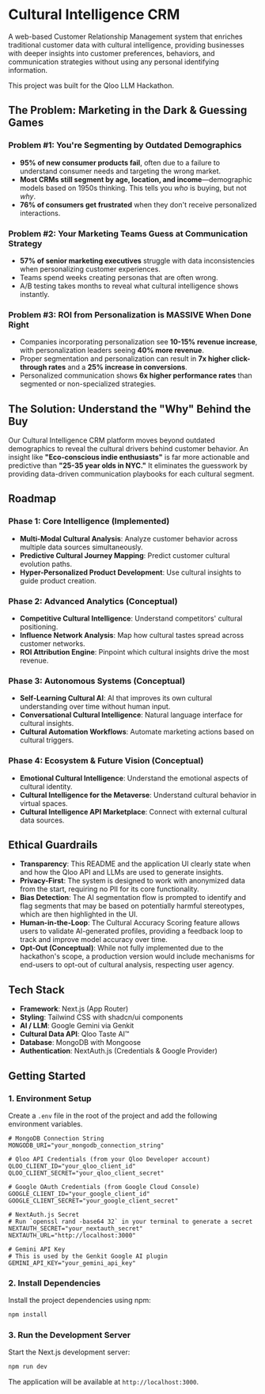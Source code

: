 # Cultural Intelligence CRM

A web-based Customer Relationship Management system that enriches traditional customer data with cultural intelligence, providing businesses with deeper insights into customer preferences, behaviors, and communication strategies without using any personal identifying information.

This project was built for the Qloo LLM Hackathon.

## The Problem: Marketing in the Dark & Guessing Games

### Problem #1: You're Segmenting by Outdated Demographics
- **95% of new consumer products fail**, often due to a failure to understand consumer needs and targeting the wrong market.
- **Most CRMs still segment by age, location, and income**—demographic models based on 1950s thinking. This tells you *who* is buying, but not *why*.
- **76% of consumers get frustrated** when they don't receive personalized interactions.

### Problem #2: Your Marketing Teams Guess at Communication Strategy
- **57% of senior marketing executives** struggle with data inconsistencies when personalizing customer experiences.
- Teams spend weeks creating personas that are often wrong.
- A/B testing takes months to reveal what cultural intelligence shows instantly.

### Problem #3: ROI from Personalization is MASSIVE When Done Right
- Companies incorporating personalization see **10-15% revenue increase**, with personalization leaders seeing **40% more revenue**.
- Proper segmentation and personalization can result in **7x higher click-through rates** and a **25% increase in conversions**.
- Personalized communication shows **6x higher performance rates** than segmented or non-specialized strategies.

## The Solution: Understand the "Why" Behind the Buy

Our Cultural Intelligence CRM platform moves beyond outdated demographics to reveal the cultural drivers behind customer behavior. An insight like **"Eco-conscious indie enthusiasts"** is far more actionable and predictive than **"25-35 year olds in NYC."** It eliminates the guesswork by providing data-driven communication playbooks for each cultural segment.

## Roadmap

### Phase 1: Core Intelligence (Implemented)
- **Multi-Modal Cultural Analysis**: Analyze customer behavior across multiple data sources simultaneously.
- **Predictive Cultural Journey Mapping**: Predict customer cultural evolution paths.
- **Hyper-Personalized Product Development**: Use cultural insights to guide product creation.

### Phase 2: Advanced Analytics (Conceptual)
- **Competitive Cultural Intelligence**: Understand competitors' cultural positioning.
- **Influence Network Analysis**: Map how cultural tastes spread across customer networks.
- **ROI Attribution Engine**: Pinpoint which cultural insights drive the most revenue.

### Phase 3: Autonomous Systems (Conceptual)
- **Self-Learning Cultural AI**: AI that improves its own cultural understanding over time without human input.
- **Conversational Cultural Intelligence**: Natural language interface for cultural insights.
- **Cultural Automation Workflows**: Automate marketing actions based on cultural triggers.

### Phase 4: Ecosystem & Future Vision (Conceptual)
- **Emotional Cultural Intelligence**: Understand the emotional aspects of cultural identity.
- **Cultural Intelligence for the Metaverse**: Understand cultural behavior in virtual spaces.
- **Cultural Intelligence API Marketplace**: Connect with external cultural data sources.


## Ethical Guardrails

- **Transparency**: This README and the application UI clearly state when and how the Qloo API and LLMs are used to generate insights.
- **Privacy-First**: The system is designed to work with anonymized data from the start, requiring no PII for its core functionality.
- **Bias Detection**: The AI segmentation flow is prompted to identify and flag segments that may be based on potentially harmful stereotypes, which are then highlighted in the UI.
- **Human-in-the-Loop**: The Cultural Accuracy Scoring feature allows users to validate AI-generated profiles, providing a feedback loop to track and improve model accuracy over time.
- **Opt-Out (Conceptual)**: While not fully implemented due to the hackathon's scope, a production version would include mechanisms for end-users to opt-out of cultural analysis, respecting user agency.

## Tech Stack

- **Framework**: Next.js (App Router)
- **Styling**: Tailwind CSS with shadcn/ui components
- **AI / LLM**: Google Gemini via Genkit
- **Cultural Data API**: Qloo Taste AI™
- **Database**: MongoDB with Mongoose
- **Authentication**: NextAuth.js (Credentials & Google Provider)

## Getting Started

### 1. Environment Setup

Create a `.env` file in the root of the project and add the following environment variables.

```
# MongoDB Connection String
MONGODB_URI="your_mongodb_connection_string"

# Qloo API Credentials (from your Qloo Developer account)
QLOO_CLIENT_ID="your_qloo_client_id"
QLOO_CLIENT_SECRET="your_qloo_client_secret"

# Google OAuth Credentials (from Google Cloud Console)
GOOGLE_CLIENT_ID="your_google_client_id"
GOOGLE_CLIENT_SECRET="your_google_client_secret"

# NextAuth.js Secret
# Run `openssl rand -base64 32` in your terminal to generate a secret
NEXTAUTH_SECRET="your_nextauth_secret"
NEXTAUTH_URL="http://localhost:3000"

# Gemini API Key
# This is used by the Genkit Google AI plugin
GEMINI_API_KEY="your_gemini_api_key"

```

### 2. Install Dependencies

Install the project dependencies using npm:

```bash
npm install
```

### 3. Run the Development Server

Start the Next.js development server:

```bash
npm run dev
```

The application will be available at `http://localhost:3000`.

